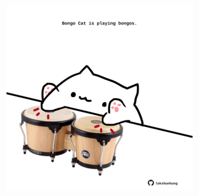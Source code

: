 <!-- built at 24/11/2022, 19:01:00 UTC -->
<p align="center">
  <img width="500" height="500" src="./ReadmeImage.svg">
</p>
